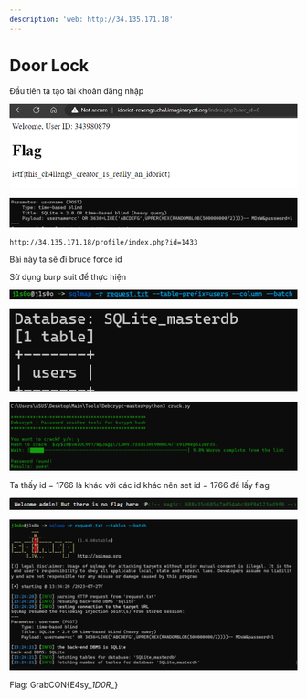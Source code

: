 ```yaml
---
description: 'web: http://34.135.171.18'
---
```


# Door Lock

Đầu tiên ta tạo tài khoản đăng nhập

![](../.gitbook/assets/image%20%281%29.png)

![](../.gitbook/assets/image%20%282%29.png)

```text
http://34.135.171.18/profile/index.php?id=1433
```

Bài này ta sẽ đi bruce force id

Sử dụng burp suit để thực hiện

![](../.gitbook/assets/image%20%285%29.png)

![](../.gitbook/assets/image%20%284%29.png)

![](../.gitbook/assets/image%20%2813%29.png)

Ta thấy id = 1766 là khác với các id khác nên set id = 1766 để lấy flag

![](../.gitbook/assets/image%20%2815%29.png)

![](../.gitbook/assets/image%20%283%29.png)

Flag: GrabCON{E4sy\__1D0R\__}

